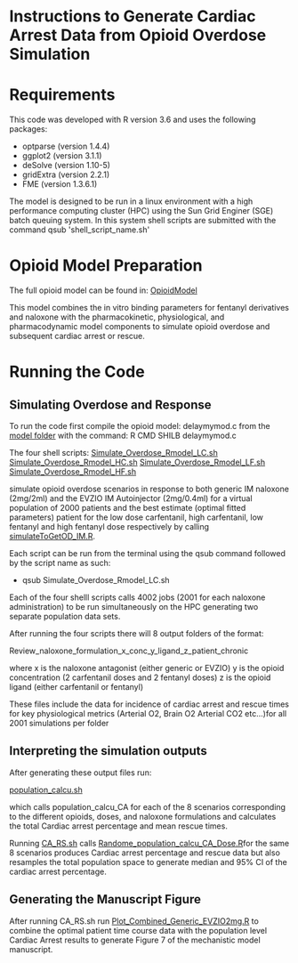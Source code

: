 ﻿# Instructions to Generate Cardiac Arrest Data from Opioid Overdose Simulation


# Requirements
This code was developed with R version 3.6 and uses the following packages:

* optparse (version 1.4.4)
* ggplot2 (version 3.1.1)
* deSolve (version 1.10-5)
* gridExtra (version 2.2.1)
* FME (version 1.3.6.1)

The model is designed to be run in a linux environment with a high performance computing cluster (HPC) using the Sun Grid Enginer (SGE) batch queuing system. In this system shell scripts are submitted with the command qsub 'shell_script_name.sh'


# Opioid Model Preparation
The full opioid model can be found in: [OpioidModel](https://github.com/FDA/Mechanistic-PK-PD-Model-to-Rescue-Opiod-Overdose/blob/main/Figure_7/models/modelWithSimpleVentilatoryCollapse_IM/delaymymod.c)

This model combines the in vitro binding parameters for fentanyl derivatives and naloxone with the pharmacokinetic, physiological, and pharmacodynamic model components to simulate opioid overdose and subsequent cardiac arrest or rescue.

# Running the Code

## Simulating Overdose and Response

To run the code first compile the opioid model: delaymymod.c from the [model folder](https://github.com/FDA/Mechanistic-PK-PD-Model-to-Rescue-Opiod-Overdose/tree/main/Figure_7/models/modelWithSimpleVentilatoryCollapse_IM)
with the command:  R CMD SHILB delaymymod.c

The four shell scripts:
[Simulate_Overdose_Rmodel_LC.sh](https://github.com/FDA/Mechanistic-PK-PD-Model-to-Rescue-Opiod-Overdose/blob/main/Figure_7/Simulate_Overdose_Rmodel_LC.sh)
[Simulate_Overdose_Rmodel_HC.sh](https://github.com/FDA/Mechanistic-PK-PD-Model-to-Rescue-Opiod-Overdose/blob/main/Figure_7/Simulate_Overdose_Rmodel_HC.sh)
[Simulate_Overdose_Rmodel_LF.sh](https://github.com/FDA/Mechanistic-PK-PD-Model-to-Rescue-Opiod-Overdose/blob/main/Figure_7/Simulate_Overdose_Rmodel_LF.sh)
[Simulate_Overdose_Rmodel_HF.sh](https://github.com/FDA/Mechanistic-PK-PD-Model-to-Rescue-Opiod-Overdose/blob/main/Figure_7/Simulate_Overdose_Rmodel_HF.sh)

simulate opioid overdose scenarios in response to both generic IM naloxone (2mg/2ml) and the EVZIO IM Autoinjector (2mg/0.4ml) for a virtual population of 2000 patients and the best estimate (optimal fitted parameters) patient for the low dose carfentanil, high carfentanil, low fentanyl and high fentanyl dose respectively by calling [simulateToGetOD_IM.R](https://github.com/FDA/Mechanistic-PK-PD-Model-to-Rescue-Opiod-Overdose/blob/main/Figure_7/simulateToGetOD_IM.R). 

Each script can be run from the terminal using the qsub command followed by the script name as such:
* qsub Simulate_Overdose_Rmodel_LC.sh

Each of the four shelll scripts calls 4002 jobs (2001 for each naloxone administration) to be run simultaneously on the HPC generating two separate population data sets.

After running the four scripts there will 8 output folders of the format: 

Review_naloxone_formulation_x_conc_y_ligand_z_patient_chronic 

where x is the naloxone antagonist (either generic or EVZIO)
	y is the opioid concentration (2 carfentanil doses and 2 fentanyl doses)
	z is the opioid ligand (either carfentanil or fentanyl) 

These files include the data for incidence of cardiac arrest and rescue times for key physiological metrics (Arterial O2, Brain O2 Arterial CO2 etc…)for all 2001 simulations per folder 

## Interpreting the simulation outputs 

After generating these output files run: 

[population_calcu.sh](https://github.com/FDA/Mechanistic-PK-PD-Model-to-Rescue-Opiod-Overdose/blob/main/Figure_7/population_calcu.sh) 

which calls population_calcu_CA for each of the 8 scenarios corresponding to the different opioids, doses, and naloxone formulations and calculates the total Cardiac arrest percentage and mean rescue times. 

Running [CA_RS.sh](https://github.com/FDA/Mechanistic-PK-PD-Model-to-Rescue-Opiod-Overdose/blob/main/Figure_7/CA_RS.sh) calls 
[Randome_population_calcu_CA_Dose.R](https://github.com/FDA/Mechanistic-PK-PD-Model-to-Rescue-Opiod-Overdose/blob/main/Figure_7/Randome_population_calcu_CA_Dose.R)for the same 8 scenarios produces Cardiac arrest percentage and rescue data but also resamples the total population space to generate median and 95% CI of the cardiac arrest percentage. 


## Generating the Manuscript Figure 

After running CA_RS.sh run [Plot_Combined_Generic_EVZIO2mg.R](https://github.com/FDA/Mechanistic-PK-PD-Model-to-Rescue-Opiod-Overdose/blob/main/Figure_7/plot_combine_2mg_AND_EVZIO/Plot_Combined_Generic_EVZIO2mg.R) to combine the optimal patient time course data with the population level Cardiac Arrest results to generate Figure 7 of the mechanistic model manuscript. 

